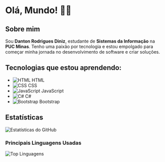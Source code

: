 # Olá, Mundo! 👨‍💻

## Sobre mim
Sou **Danton Rodrigues Diniz**, estudante de **Sistemas da Informação** na **PUC Minas**. Tenho uma paixão por tecnologia e estou empolgado para começar minha jornada no desenvolvimento de software e criar soluções.

## Tecnologias que estou aprendendo:

- ![HTML](https://img.icons8.com/color/48/000000/html-5.png) HTML
- ![CSS](https://img.icons8.com/color/48/000000/css3.png) CSS
- ![JavaScript](https://img.icons8.com/color/48/000000/javascript.png) JavaScript
- ![C#](https://img.icons8.com/color/48/000000/c-sharp.png) C#
- ![Bootstrap](https://img.icons8.com/color/48/000000/bootstrap.png) Bootstrap

## Estatísticas

![Estatísticas do GitHub](https://github-readme-stats.vercel.app/api?username=dantz-code&show_icons=true&hide_title=true&count_private=true&hide=prs)

### Principais Linguagens Usadas
![Top Linguagens](https://github-readme-stats.vercel.app/api/top-langs/?username=dantz-code&layout=compact&hide_title=true)
